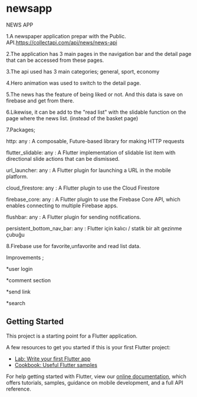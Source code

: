 # newsapp

 NEWS APP

 1.A newspaper application prepar with the Public. API.https://collectapi.com/api/news/news-api

 2.The application has 3 main pages in the navigation bar and the detail page that can be accessed from these pages.

 3.The api used has 3 main categories; general, sport, economy

 4.Hero animation was used to switch to the detail page.

 5.The news has the feature of being liked or not. And this data is save on firebase and get from there.

 6.Likewise, it can be add to the "read list" with the slidable function on the page where the news list. (instead of the basket page)

 7.Packages;

 
  http: any : A composable, Future-based library for making HTTP requests

  flutter_slidable: any : A Flutter implementation of slidable list item with directional slide actions that can be dismissed.

  url_launcher: any : A Flutter plugin for launching a URL in the mobile platform.

  cloud_firestore: any : A Flutter plugin to use the Cloud Firestore

  firebase_core: any : A Flutter plugin to use the Firebase Core API, which enables connecting to multiple Firebase apps.

  flushbar: any : A Flutter plugin for sending notifications.

  persistent_bottom_nav_bar: any : Flutter için kalıcı / statik bir alt gezinme çubuğu

8.Firebase use for favorite,unfavorite and read list data.



Improvements ;

*user login

*comment section 

*send link

*search 

## Getting Started

This project is a starting point for a Flutter application.

A few resources to get you started if this is your first Flutter project:

- [Lab: Write your first Flutter app](https://flutter.dev/docs/get-started/codelab)
- [Cookbook: Useful Flutter samples](https://flutter.dev/docs/cookbook)

For help getting started with Flutter, view our
[online documentation](https://flutter.dev/docs), which offers tutorials,
samples, guidance on mobile development, and a full API reference.
